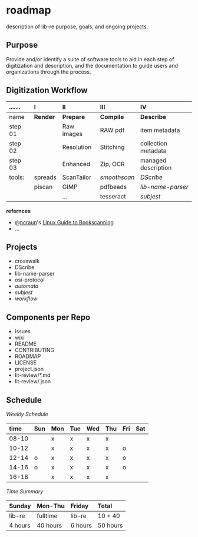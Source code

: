 # roadmap
description of lib-re purpose, goals, and ongoing projects.

## Purpose ##

Provide and/or identify a suite of software tools to aid in each step of digitization and description, 
  and the documentation to guide users and organizations through the process.

## Digitization Workflow ##

|.......|   I       |     II     |     III    |      IV       | 
|:------|:----------|:-----------|:-----------|:--------------|
| name  | **Render**| **Prepare**|**Compile** | **Describe**  |
|step 01|           | Raw images | RAW pdf    | item metadata |
|step 02|           | Resolution | Stitching  |collection metadata|
|step 03|           | Enhanced   | Zip, OCR   |managed description|
|tools: | spreads   | ScanTailor |_smoothscan_|   _DScribe_   |
|       | piscan    | GIMP       | pdfbeads   |_lib-name-parser_|
|       |           |   ...      | tesseract  |  _subjest_    |

**refernces** 
- @[ncraun](https://github.com/ncraun)'s [Linux Guide to Bookscanning](https://natecraun.net/articles/linux-guide-to-book-scanning.html)
- ...

## Projects ##
- crosswalk
- DScribe
- lib-name-parser
- osi-protocol
- _automata_
- _subjest_
- _workflow_

## Components per Repo ##
- issues
- wiki
- README
- CONTRIBUTING
- ROADMAP
- LICENSE
- project.json
- lit-review/*.md
- lit-review/.json

## Schedule ##

*Weekly Schedule*

|time|Sun|Mon|Tue|Wed|Thu|Fri|Sat|
|:----|:--|:--|:--|:--|:--|:--|:--|
|08-10|   | x | x | x | x |   |   |
|10-12|   | x | x | x | x | o |   |
|12-14| o | x | x | x | x | o |   |
|14-16| o | x | x | x | x | o |   | 
|16-18|   | x | x | x | x |   |   | 


*Time Summary*

|Sunday |Mon-Thu |Friday | Total  |
|:------|:-------|:------|:-------|
|lib-re |fulltime|lib-re |10 + 40 | 
|4 hours|40 hours|6 hours|50 hours|
